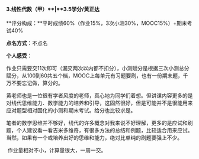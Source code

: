 #### 3.线性代数（甲）**|**3.5学分/黄正达

**评分构成：**平时成绩60%（作业15%，3次小测30%，MOOC15%）+期末考试40%

**点名方式**：不点名

**个人感受：**

​        作业只需要交11次即可（漏交两次以内都不扣分），小测赋分是根据三次小测总分赋分，从100到60共五个档，MOOC上每单元有习题要刷，也有一份期末题，千万不要忘记做，算分的。

​        黄老师也是一位很有学者风度的老师，真心地为同学们着想。但讲课内容更多的是对线代思维能力、数学能力的培养和引导，这固然很好，但是可能并不是很能用来应对题型相对固化的小测和期末考试。给分也比较求是。

​        笔者的数学思维并不够好，线代的许多概念对我来说不好理解，更多的是应试和刷题，个人建议看一看吉米多维奇，有很多方法的总结和例题，比较适合用来应试。当然，如果有一个或培养出好的思维和能力，绝对比单纯的刷题要强上不少。

​        作业量相对不小，计算量很大，一周一交。